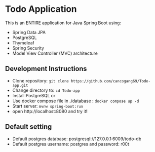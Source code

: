 # Todo Application

This is an ENTIRE application for Java Spring Boot using:
- Spring Data JPA
- PostgreSQL
- Thymeleaf
- Spring Security
- Model View Controller (MVC) architecture

## Development Instructions

- Clone repository: `git clone https://github.com/cancogang69/Todo-app.git`
- Change directory to: `cd Todo-app`
- Install PostgreSQL or
- Use docker compose file in ./database : `docker compose up -d`
- Start server: `mvnw spring-boot:run`
- open http://localhost:8080 and try it!

## Default setting

- Default postgres database: postgresql://127.0.0.1:6009/todo-db
- Default postgres username: postgres and password: r00t
